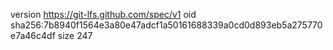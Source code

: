 version https://git-lfs.github.com/spec/v1
oid sha256:7b8940f1564e3a80e47adcf1a50161688339a0cd0d893eb5a275770e7a46c4df
size 247
